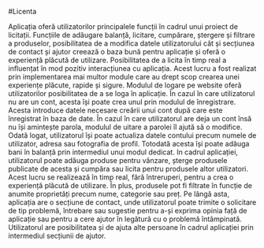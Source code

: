 #Licenta

Aplicația oferă utilizatorilor principalele funcții în cadrul unui proiect de licitații. Funcțiile de adăugare balanță, licitare, cumpărare, ștergere și filtrare a produselor, posibilitatea de a modifica datele utilizatorului cât și secțiunea de contact și ajutor creează o baza bună pentru aplicație și oferă o experiență plăcută de utilizare. Posibilitatea de a licita în timp real a influențat în mod pozitiv interacțiunea cu aplicația.
Acest lucru a fost realizat prin implementarea mai multor module care au drept scop crearea unei experiențe plăcute, rapide și sigure. Modulul de logare pe website oferă utilizatorilor posibilitatea de a se loga în aplicație. În cazul în care utilizatorul nu are un cont, acesta își poate crea unul prin modulul de înregistrare. Acesta introduce datele necesare creării unui cont după care este înregistrat în baza de date. În cazul în care utilizatorul are deja un cont însă nu își amintește parola, modulul de uitare a parolei îl ajută să o modifice. Odată logat, utilizatorul își poate actualiza datele contului precum numele de utilizator, adresa sau fotografia de profil. Totodată acesta își poate adăuga bani în balanță prin intermediul unui modul dedicat.
In cadrul aplicației, utilizatorul poate adăuga produse pentru vânzare, șterge produsele publicate de acesta și cumpăra sau licita pentru produsele altor utilizatori. Acest lucru se realizează în timp real, fără întreruperi, pentru a crea o experiență plăcută de utilizare. În plus, produsele pot fi filtrate în funcție de anumite proprietăți precum nume, categorie sau preț.
Pe lângă asta, aplicația are o secțiune de contact, unde utilizatorul poate trimite o solicitare de tip problemă, întrebare sau sugestie pentru a-și exprima opinia față de aplicație sau pentru a cere ajutor în legătură cu o problemă întâmpinată. Utilizatorul are posibilitatea și de ajuta alte persoane în cadrul aplicației prin intermediul secțiunii de ajutor.
